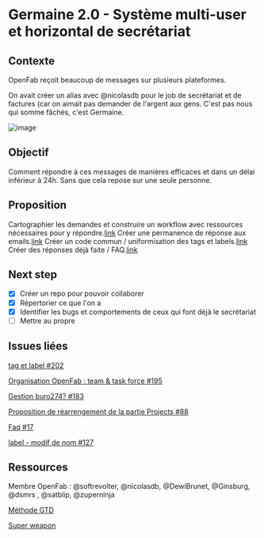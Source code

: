 # Germaine 2.0 - Système multi-user et horizontal de secrétariat


## Contexte

OpenFab reçoit beaucoup de messages sur plusieurs plateformes.

On avait créer un alias avec @nicolasdb pour le job de secrétariat et de factures (car on aimait pas demander de l'argent aux gens. C'est pas nous qui somme fâchés, c'est Germaine.

![image](https://user-images.githubusercontent.com/25099826/39044098-793d6030-448f-11e8-817c-fb00ceb6d59d.png)


## Objectif

Comment répondre à ces messages de manières efficaces et dans un délai inférieur à 24h. Sans que cela repose sur une seule personne.


## Proposition

Cartographier les demandes et construire un workflow avec ressources nécessaires pour y répondre.[link](https://github.com/zuperninja/blog/issues/16#issuecomment-383039283)
Créer une permanence de réponse aux emails.[link](https://github.com/zuperninja/blog/issues/16#issuecomment-383042417)
Créer un code commun / uniformisation des tags et labels.[link](https://github.com/zuperninja/blog/issues/16#issuecomment-383043871)
Créer des réponses déjà faite / FAQ.[link](https://github.com/zuperninja/blog/issues/16#issuecomment-383044098)

## Next step

- [x] Créer un repo pour pouvoir collaborer
- [x] Répertorier ce que l'on a
- [x] Identifier les bugs et comportements de ceux qui font déjà le secrétariat
- [ ] Mettre au propre

## Issues liées

[tag et label #202](https://github.com/openfab-lab/openfab/issues/202)

[Organisation OpenFab : team & task force #195](https://github.com/openfab-lab/openfab/issues/195)

[Gestion buro274? #183](https://github.com/openfab-lab/openfab/issues/183)

[Proposition de réarrengement de la partie Projects #88](https://github.com/openfab-lab/openfab/issues/88)

[Faq #17](https://github.com/openfab-lab/openfab/issues/17)

[label - modif de nom #127](https://github.com/openfab-lab/openfab/issues/127)

## Ressources

Membre OpenFab : @softrevolter, @nicolasdb, @DewiBrunet, @Ginsburg, @dsmrs , @satblip, @zuperninja

[Méthode GTD](https://fr.wikipedia.org/wiki/Getting_Things_Done)

[Super weapon](http://thesecretweapon.org/)
